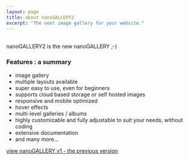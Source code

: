 ```yaml
---
layout: page
title: about nanoGALLERY2
excerpt: "The next image gallery for your website."
---
```

  <br>
nanoGALLERY2 is the new nanoGALLERY ;-)


### Features : a summary

* image gallery 
* multiple layouts available
* super easy to use, even for beginners
* supports cloud based storage or self hosted images
* responsive and mobile optimized
* hover effects
* multi-level galleries / albums
* highly customizable and fully adjustable to suit your needs, without coding
* extensive documentation
* and many more...


  
  
  
<a markdown="0" href="http://nanogallery.brisbois.fr" class="btn">view nanoGALLERY v1 - the previous version</a>

